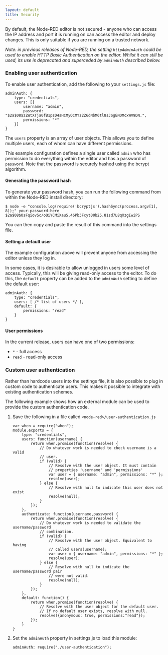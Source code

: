 ```yaml
---
layout: default
title: Security
---
```


By default, the Node-RED editor is not secured - anyone who can access the IP address
and port it is running on can access the editor and deploy changes. This is only
suitable if you are running on a trusted network.

*Note: in previous releases of Node-RED, the setting `httpAdminAuth` could be
used to enable HTTP Basic Authentication on the editor. Whilst it can still be
used, its use is deprecated and superceded by `adminAuth` described below.*

### Enabling user authentication

To enable user authentication, add the following to your `settings.js` file:

    adminAuth: {
        type: "credentials",
        users: [{
            username: "admin",
            password: "$2a$08$zZWtXTja0fB1pzD4sHCMyOCMYz2Z6dNbM6tl8sJogENOMcxWV9DN.",
            permissions: "*"
        }]
    }

The `users` property is an array of user objects. This allows you to define
multiple users, each of whom can have different permissions.
    
This example configuration defines a single user called `admin` who has permission
to do everything within the editor and has a password of `password`. Note that
the password is securely hashed using the bcrypt algorithm.

#### Generating the password hash

To generate your password hash, you can run the following command from within the
Node-RED install directory:

    $ node -e "console.log(require('bcryptjs').hashSync(process.argv[1], 8));" your-password-here
    $2a$08$OsFqiovSc/oQiYCMiXauS.46Pb3Fcyt00b25.81sd7L8qXzgIwiPS

You can then copy and paste the result of this command into the settings file.

#### Setting a default user

The example configuration above will prevent anyone from accessing the editor
unless they log in.

In some cases, it is desirable to allow unlogged in users some level of access.
Typically, this will be giving read-only access to the editor. To do this,
the `default` property can be added to the `adminAuth` setting to define
the default user:

    adminAuth: {
        type: "credentials",
        users: [ /* list of users */ ],
        default: {
            permissions: "read"
        }
    }

#### User permissions

In the current release, users can have one of two permissions:

 - `*` - full access
 - `read` - read-only access

### Custom user authentication

Rather than hardcode users into the settings file, it is also possible to plug in
custom code to authenticate users. This makes it possible to integrate with
existing authentication schemes.

The following example shows how an external module can be used to provide the
custom authentication code.

1. Save the following in a file called `<node-red>/user-authentication.js`

       var when = require("when");
       module.exports = {
           type: "credentials",
           users: function(username) {
               return when.promise(function(resolve) {
                   // Do whatever work is needed to check username is a valid
                   // user.
                   if (valid) {
                       // Resolve with the user object. It must contain
                       // properties 'username' and 'permissions'
                       var user = { username: "admin", permissions: "*" };
                       resolve(user);
                   } else {
                       // Resolve with null to indicate this user does not exist
                       resolve(null);
                   }
               });
           },
           authenticate: function(username,password) {
               return when.promise(function(resolve) {
                   // Do whatever work is needed to validate the username/password
                   // combination.
                   if (valid) {
                       // Resolve with the user object. Equivalent to having
                       // called users(username);
                       var user = { username: "admin", permissions: "*" };
                       resolve(user);
                   } else {
                       // Resolve with null to indicate the username/password pair
                       // were not valid.
                       resolve(null);
                   }
               });
           },
           default: function() {
               return when.promise(function(resolve) {
                   // Resolve with the user object for the default user.
                   // If no default user exists, resolve with null.
                   resolve({anonymous: true, permissions:"read"});
               });
           }
       }
    
2. Set the `adminAuth` property in settings.js to load this module:

       adminAuth: require("./user-authentication");


